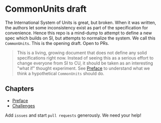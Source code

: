 # CommonUnits draft
The International System of Units is great, but broken. When it was written, the authors let some inconsistency exist as part of the specification for convenience. Hence this repo is a mind-dump to attempt to define a new spec which builds on SI, but attempts to normalize the system. We call this `CommonUnits`. This is the opening draft. Open to PRs.

> This is a living, growing document that does not define any solid specifications right now. Instead of seeing this as a serious effort to change everyone from SI to CU, it should be taken as an interesting "what if" thought experiment. See [Preface](docs/0.Preface.MD) to understand what we think a hypothetical `CommonUnits` should do.

## Chapters
- [Preface](docs/0.Preface.MD)
- [Challenges](docs/1.Challenges.MD)

Add `issues` and start `pull requests` generously. We need your help!